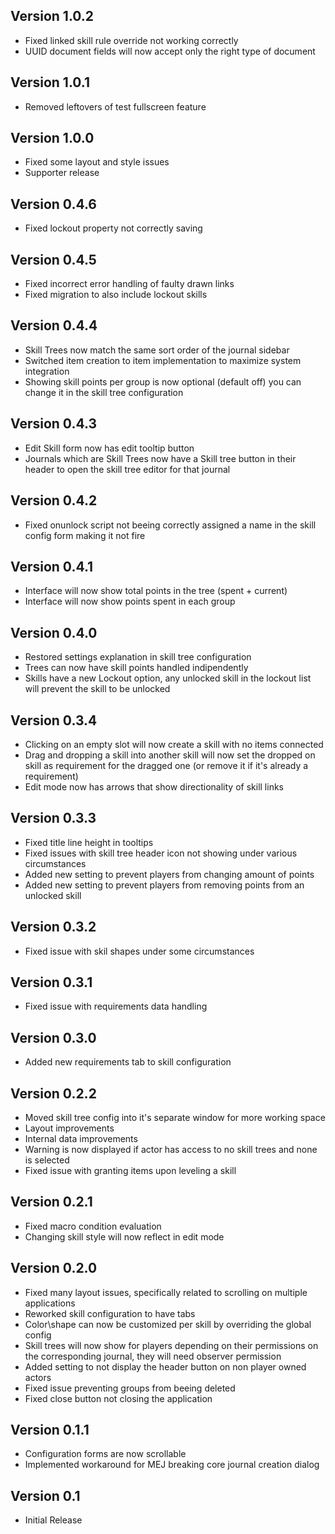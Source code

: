 ## Version 1.0.2
- Fixed linked skill rule override not working correctly
- UUID document fields will now accept only the right type of document

## Version 1.0.1
- Removed leftovers of test fullscreen feature

## Version 1.0.0
- Fixed some layout and style issues
- Supporter release

## Version 0.4.6
- Fixed lockout property not correctly saving

## Version 0.4.5
- Fixed incorrect error handling of faulty drawn links
- Fixed migration to also include lockout skills

## Version 0.4.4
- Skill Trees now match the same sort order of the journal sidebar
- Switched item creation to item implementation to maximize system integration
- Showing skill points per group is now optional (default off) you can change it in the skill tree configuration

## Version 0.4.3
- Edit Skill form now has edit tooltip button
- Journals which are Skill Trees now have a Skill tree button in their header to open the skill tree editor for that journal

## Version 0.4.2
- Fixed onunlock script not beeing correctly assigned a name in the skill config form making it not fire

## Version 0.4.1
- Interface will now show total points in the tree (spent + current)
- Interface will now show points spent in each group

## Version 0.4.0
- Restored settings explanation in skill tree configuration
- Trees can now have skill points handled indipendently
- Skills have a new Lockout option, any unlocked skill in the lockout list will prevent the skill to be unlocked

## Version 0.3.4
- Clicking on an empty slot will now create a skill with no items connected
- Drag and dropping a skill into another skill will now set the dropped on skill as requirement for the dragged one (or remove it if it's already a requirement)
- Edit mode now has arrows that show directionality of skill links

## Version 0.3.3
- Fixed title line height in tooltips
- Fixed issues with skill tree header icon not showing under various circumstances
- Added new setting to prevent players from changing amount of points
- Added new setting to prevent players from removing points from an unlocked skill

## Version 0.3.2
- Fixed issue with skil shapes under some circumstances

## Version 0.3.1
- Fixed issue with requirements data handling

## Version 0.3.0
- Added new requirements tab to skill configuration

## Version 0.2.2
- Moved skill tree config into it's separate window for more working space
- Layout improvements
- Internal data improvements
- Warning is now displayed if actor has access to no skill trees and none is selected
- Fixed issue with granting items upon leveling a skill

## Version 0.2.1
- Fixed macro condition evaluation
- Changing skill style will now reflect in edit mode

## Version 0.2.0
- Fixed many layout issues, specifically related to scrolling on multiple applications
- Reworked skill configuration to have tabs
- Color\shape can now be customized per skill by overriding the global config
- Skill trees will now show for players depending on their permissions on the corresponding journal, they will need observer permission
- Added setting to not display the header button on non player owned actors
- Fixed issue preventing groups from beeing deleted
- Fixed close button not closing the application

## Version 0.1.1
- Configuration forms are now scrollable
- Implemented workaround for MEJ breaking core journal creation dialog

## Version 0.1
- Initial Release

